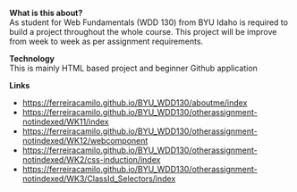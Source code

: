 **What is this about?**<br>
As student for Web Fundamentals (WDD 130) from BYU Idaho is required to build a project throughout the whole course. This project will be improve from week to week as per assignment requirements.

**Technology**<br>
This is mainly HTML based project and beginner Github application

**Links**
- https://ferreiracamilo.github.io/BYU_WDD130/aboutme/index
- https://ferreiracamilo.github.io/BYU_WDD130/otherassignment-notindexed/WK11/index
- https://ferreiracamilo.github.io/BYU_WDD130/otherassignment-notindexed/WK12/webcomponent
- https://ferreiracamilo.github.io/BYU_WDD130/otherassignment-notindexed/WK2/css-induction/index
- https://ferreiracamilo.github.io/BYU_WDD130/otherassignment-notindexed/WK3/ClassId_Selectors/index

